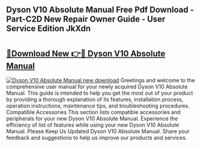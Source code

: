 ## Dyson V10 Absolute Manual Free Pdf Download - Part-C2D New Repair Owner Guide - User Service Edition JkXdn

# <h2><a href="http://bc42167.oget.top/?id=Dyson+V10+Absolute+Manual">🔗Download New 👉🔴 Dyson V10 Absolute Manual</a></h2>

[![Dyson V10 Absolute Manual new download](https://i.imgur.com/5g1atiW.png)](http://bc42167.oget.top/?id=Dyson+V10+Absolute+Manual)
Greetings and welcome to the comprehensive user manual for your newly acquired Dyson V10 Absolute Manual. This guide is intended to help you get the most out of your product by providing a thorough explanation of its features, installation process, operation instructions, maintenance tips, and troubleshooting procedures. Compatible Accessories This section lists compatible accessories and peripherals for your new Dyson V10 Absolute Manual. Experience the efficiency of list of features while using your new Dyson V10 Absolute Manual. Please Keep Us Updated Dyson V10 Absolute Manual. Share your feedback and suggestions to help us improve our products and services.
